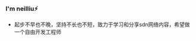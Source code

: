### I'm neilliu⚡

- 起步不早也不晚，坚持不长也不短，致力于学习和分享sdn网络内容，希望做一个自由开发工程师
<!--
**neilliu9891/neilliu9891** is a ✨ _special_ ✨ repository because its `README.md` (this file) appears on your GitHub profile.

Here are some ideas to get you started:

- 🔭 I’m currently working on ...
- 🌱 I’m currently learning ...
- 👯 I’m looking to collaborate on ...
- 🤔 I’m looking for help with ...
- 💬 Ask me about ...
- 📫 How to reach me: ...
- 😄 Pronouns: ...
- ⚡ Fun fact: ...
-->
